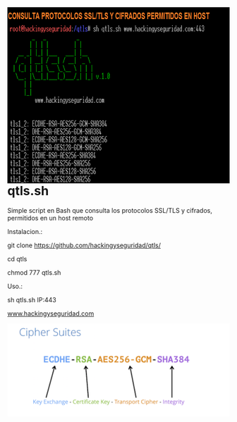 <img width="800" height="400" style="float:left" alt="route logo" src="https://github.com/hackingyseguridad/qtls/blob/master/qtls.png"> 

# qtls.sh

Simple script en Bash que consulta los protocolos SSL/TLS y cifrados, permitidos en un host remoto

Instalacion.:

git clone https://github.com/hackingyseguridad/qtls/

cd qtls

chmod 777 qtls.sh

Uso.:

sh qtls.sh IP:443


www.hackingyseguridad.com

<img style="float:left" alt="route logo" src="https://github.com/hackingyseguridad/qtls/blob/master/cifrados.png"> 

